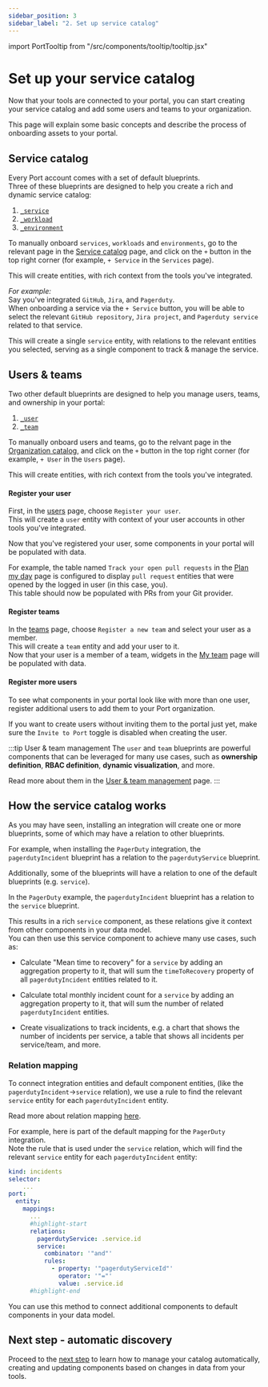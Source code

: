 ```yaml
---
sidebar_position: 3
sidebar_label: "2. Set up service catalog"
---
```


import PortTooltip from "/src/components/tooltip/tooltip.jsx"

# Set up your service catalog

Now that your tools are connected to your portal, you can start creating your service catalog and add some users and teams to your organization.

This page will explain some basic concepts and describe the process of onboarding assets to your portal.

<!-- maybe split into "service catalog" and "users & teams" -->

## Service catalog

Every Port account comes with a set of default <PortTooltip id="blueprint">blueprints</PortTooltip>.  
Three of these blueprints are designed to help you create a rich and dynamic service catalog:

1. [`_service`](/getting-started/default-components#-service)
2. [`_workload`](/getting-started/default-components#-workload)
3. [`_environment`](/getting-started/default-components#-environment)

To manually onboard `services`, `workloads` and `environments`, go to the relevant page in the [Service catalog](https://app.getport.io/services) page, and click on the `+` button in the top right corner (for example, `+ Service` in the `Services` page).

This will create entities, with rich context from the tools you've integrated.  

*For example:*  
Say you've integrated `GitHub`, `Jira`, and `Pagerduty`.  
When onboarding a service via the `+ Service` button, you will be able to select the relevant `GitHub repository`, `Jira project`, and `Pagerduty service` related to that service.  

This will create a single `service` entity, with relations to the relevant entities you selected, serving as a single component to track & manage the service.  

## Users & teams

Two other default blueprints are designed to help you manage users, teams, and ownership in your portal:

1. [`_user`](/getting-started/default-components#-user)
2. [`_team`](/getting-started/default-components#-team)

To manually onboard users and teams, go to the relvant page in the [Organization catalog](https://app.getport.io/_users), and click on the `+` button in the top right corner (for example, `+ User` in the `Users` page).

This will create entities, with rich context from the tools you've integrated.  

#### Register your user

First, in the [users](https://app.getport.io/_users) page, choose `Register your user`.  
This will create a `user` entity with context of your user accounts in other tools you've integrated.  

Now that you've registered your user, some components in your portal will be populated with data.  

For example, the table named `Track your open pull requests` in the [Plan my day](https://app.getport.io/plan_my_day) page is configured to display `pull request` entities that were opened by the logged in user (in this case, you).  
This table should now be populated with PRs from your Git provider.

#### Register teams

In the [teams](https://app.getport.io/_teams) page, choose `Register a new team` and select your user as a member.  
This will create a `team` entity and add your user to it.  
Now that your user is a member of a team, widgets in the [My team](https://app.getport.io/my_team) page will be populated with data.

#### Register more users

To see what components in your portal look like with more than one user, register additional users to add them to your Port organization.  

If you want to create users without inviting them to the portal just yet, make sure the `Invite to Port` toggle is disabled when creating the user.

:::tip User & team management
The `user` and `team` blueprints are powerful components that can be leveraged for many use cases, such as **ownership definition**, **RBAC definition**, **dynamic visualization**, and more. 

Read more about them in the [User & team management](/sso-rbac/rbac/) page.
:::

## How the service catalog works

As you may have seen, installing an integration will create one or more <PortTooltip id="blueprint">blueprints</PortTooltip>, some of which may have a <PortTooltip id="relation">relation</PortTooltip> to other blueprints.

For example, when installing the `PagerDuty` integration, the `pagerdutyIncident` blueprint has a relation to the `pagerdutyService` blueprint. 

Additionally, some of the blueprints will have a <PortTooltip id="relation">relation</PortTooltip> to one of the default blueprints (e.g. `service`).

In the `PagerDuty` example, the `pagerdutyIncident` blueprint has a relation to the `service` blueprint.

This results in a rich `service` component, as these relations give it context from other components in your data model.  
You can then use this service component to achieve many use cases, such as:

* Calculate "Mean time to recovery" for a `service` by adding an aggregation property to it, that will sum the `timeToRecovery` property of all `pagerdutyIncident` entities related to it.

* Calculate total monthly incident count for a `service` by adding an aggregation property to it, that will sum the number of related `pagerdutyIncident` entities.

* Create visualizations to track incidents, e.g. a chart that shows the number of incidents per service, a table that shows all incidents per service/team, and more.

### Relation mapping

To connect integration entities and default component entities, (like the `pagerdutyIncident`->`service` relation), we use a rule to find the relevant `service` entity for each `pagerdutyIncident` entity.

Read more about relation mapping [here](/build-your-software-catalog/customize-integrations/configure-mapping#mapping-relations-using-search-queries).

For example, here is part of the default mapping for the `PagerDuty` integration.  
Note the rule that is used under the `service` relation, which will find the relevant `service` entity for each `pagerdutyIncident` entity:

```yaml showLineNumbers
kind: incidents
selector:
    ...
port:
  entity:
    mappings:
      ...
      #highlight-start
      relations:
        pagerdutyService: .service.id
        service:
          combinator: '"and"'
          rules:
            - property: '"pagerdutyServiceId"'
              operator: '"="'
              value: .service.id
      #highlight-end
```

You can use this method to connect additional components to default components in your data model.

## Next step - automatic discovery

Proceed to the [next step](/getting-started/set-up-automatic-discovery) to learn how to manage your catalog automatically, creating and updating components based on changes in data from your tools.
